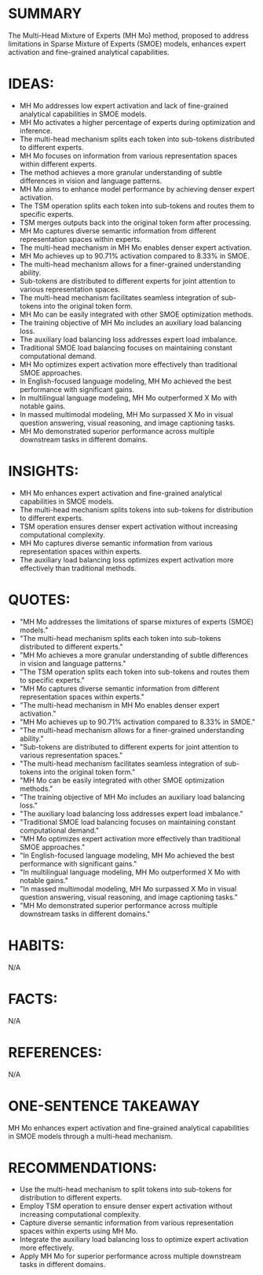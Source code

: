 # SUMMARY
The Multi-Head Mixture of Experts (MH Mo) method, proposed to address limitations in Sparse Mixture of Experts (SMOE) models, enhances expert activation and fine-grained analytical capabilities.

# IDEAS:
- MH Mo addresses low expert activation and lack of fine-grained analytical capabilities in SMOE models.
- MH Mo activates a higher percentage of experts during optimization and inference.
- The multi-head mechanism splits each token into sub-tokens distributed to different experts.
- MH Mo focuses on information from various representation spaces within different experts.
- The method achieves a more granular understanding of subtle differences in vision and language patterns.
- MH Mo aims to enhance model performance by achieving denser expert activation.
- The TSM operation splits each token into sub-tokens and routes them to specific experts.
- TSM merges outputs back into the original token form after processing.
- MH Mo captures diverse semantic information from different representation spaces within experts.
- The multi-head mechanism in MH Mo enables denser expert activation.
- MH Mo achieves up to 90.71% activation compared to 8.33% in SMOE.
- The multi-head mechanism allows for a finer-grained understanding ability.
- Sub-tokens are distributed to different experts for joint attention to various representation spaces.
- The multi-head mechanism facilitates seamless integration of sub-tokens into the original token form.
- MH Mo can be easily integrated with other SMOE optimization methods.
- The training objective of MH Mo includes an auxiliary load balancing loss.
- The auxiliary load balancing loss addresses expert load imbalance.
- Traditional SMOE load balancing focuses on maintaining constant computational demand.
- MH Mo optimizes expert activation more effectively than traditional SMOE approaches.
- In English-focused language modeling, MH Mo achieved the best performance with significant gains.
- In multilingual language modeling, MH Mo outperformed X Mo with notable gains.
- In massed multimodal modeling, MH Mo surpassed X Mo in visual question answering, visual reasoning, and image captioning tasks.
- MH Mo demonstrated superior performance across multiple downstream tasks in different domains.

# INSIGHTS:
- MH Mo enhances expert activation and fine-grained analytical capabilities in SMOE models.
- The multi-head mechanism splits tokens into sub-tokens for distribution to different experts.
- TSM operation ensures denser expert activation without increasing computational complexity.
- MH Mo captures diverse semantic information from various representation spaces within experts.
- The auxiliary load balancing loss optimizes expert activation more effectively than traditional methods.

# QUOTES:
- "MH Mo addresses the limitations of sparse mixtures of experts (SMOE) models."
- "The multi-head mechanism splits each token into sub-tokens distributed to different experts."
- "MH Mo achieves a more granular understanding of subtle differences in vision and language patterns."
- "The TSM operation splits each token into sub-tokens and routes them to specific experts."
- "MH Mo captures diverse semantic information from different representation spaces within experts."
- "The multi-head mechanism in MH Mo enables denser expert activation."
- "MH Mo achieves up to 90.71% activation compared to 8.33% in SMOE."
- "The multi-head mechanism allows for a finer-grained understanding ability."
- "Sub-tokens are distributed to different experts for joint attention to various representation spaces."
- "The multi-head mechanism facilitates seamless integration of sub-tokens into the original token form."
- "MH Mo can be easily integrated with other SMOE optimization methods."
- "The training objective of MH Mo includes an auxiliary load balancing loss."
- "The auxiliary load balancing loss addresses expert load imbalance."
- "Traditional SMOE load balancing focuses on maintaining constant computational demand."
- "MH Mo optimizes expert activation more effectively than traditional SMOE approaches."
- "In English-focused language modeling, MH Mo achieved the best performance with significant gains."
- "In multilingual language modeling, MH Mo outperformed X Mo with notable gains."
- "In massed multimodal modeling, MH Mo surpassed X Mo in visual question answering, visual reasoning, and image captioning tasks."
- "MH Mo demonstrated superior performance across multiple downstream tasks in different domains."

# HABITS:
N/A

# FACTS:
N/A

# REFERENCES:
N/A

# ONE-SENTENCE TAKEAWAY
MH Mo enhances expert activation and fine-grained analytical capabilities in SMOE models through a multi-head mechanism.

# RECOMMENDATIONS:
- Use the multi-head mechanism to split tokens into sub-tokens for distribution to different experts.
- Employ TSM operation to ensure denser expert activation without increasing computational complexity.
- Capture diverse semantic information from various representation spaces within experts using MH Mo.
- Integrate the auxiliary load balancing loss to optimize expert activation more effectively.
- Apply MH Mo for superior performance across multiple downstream tasks in different domains.